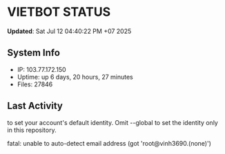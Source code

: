 # VIETBOT STATUS
**Updated**: Sat Jul 12 04:40:22 PM +07 2025

## System Info
- IP: 103.77.172.150
- Uptime: up 6 days, 20 hours, 27 minutes
- Files: 27846

## Last Activity

to set your account's default identity.
Omit --global to set the identity only in this repository.

fatal: unable to auto-detect email address (got 'root@vinh3690.(none)')
